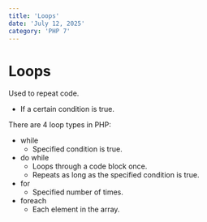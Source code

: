 ```yaml
---
title: 'Loops'
date: 'July 12, 2025'
category: 'PHP 7'
---
```


# Loops

Used to repeat code.
- If a certain condition is true.

There are 4 loop types in PHP:
- while
  - Specified condition is true.
- do while
  - Loops through a code block once.
  - Repeats as long as the specified condition is true.
- for
  - Specified number of times.
- foreach
  - Each element in the array.